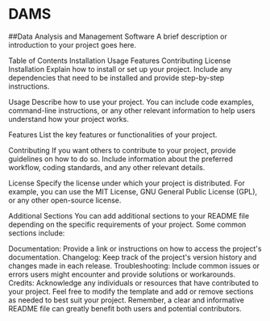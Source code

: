# DAMS
##Data Analysis and Management Software
A brief description or introduction to your project goes here.

Table of Contents
Installation
Usage
Features
Contributing
License
Installation
Explain how to install or set up your project. Include any dependencies that need to be installed and provide step-by-step instructions.

Usage
Describe how to use your project. You can include code examples, command-line instructions, or any other relevant information to help users understand how your project works.

Features
List the key features or functionalities of your project.

Contributing
If you want others to contribute to your project, provide guidelines on how to do so. Include information about the preferred workflow, coding standards, and any other relevant details.

License
Specify the license under which your project is distributed. For example, you can use the MIT License, GNU General Public License (GPL), or any other open-source license.

Additional Sections
You can add additional sections to your README file depending on the specific requirements of your project. Some common sections include:

Documentation: Provide a link or instructions on how to access the project's documentation.
Changelog: Keep track of the project's version history and changes made in each release.
Troubleshooting: Include common issues or errors users might encounter and provide solutions or workarounds.
Credits: Acknowledge any individuals or resources that have contributed to your project.
Feel free to modify the template and add or remove sections as needed to best suit your project. Remember, a clear and informative README file can greatly benefit both users and potential contributors.
